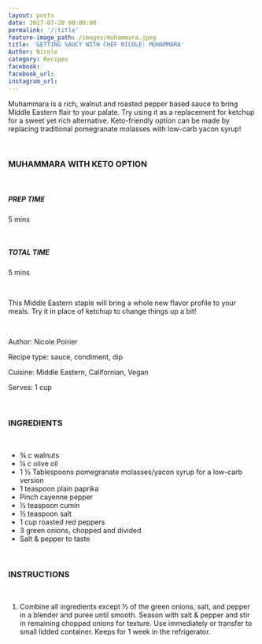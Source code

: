 ```yaml
---
layout: posts
date: 2017-07-20 00:00:00
permalink: '/:title'
feature-image_path: /images/muhammara.jpeg
title: 'GETTING SAUCY WITH CHEF NICOLE: MUHAMMARA'
Author: Nicole
category: Recipes
facebook:
facebook_url:
instagram_url:
---
```


Muhammara is a rich, walnut and roasted pepper based sauce to bring Middle Eastern flair to your palate. Try using it as a replacement for ketchup for a sweet yet rich alternative. Keto-friendly option can be made by replacing traditional pomegranate molasses with low-carb yacon syrup!

 

### MUHAMMARA WITH KETO OPTION

 

##### PREP TIME

5 mins

 

##### TOTAL TIME

5 mins

 

This Middle Eastern staple will bring a whole new flavor profile to your meals. Try it in place of ketchup to change things up a bit!

 

Author: Nicole Poirier

Recipe type: sauce, condiment, dip

Cuisine: Middle Eastern, Californian, Vegan

Serves: 1 cup

 

### INGREDIENTS

 

* ¾ c walnuts
* ¼ c olive oil
* 1 ½ Tablespoons pomegranate molasses/yacon syrup for a low-carb version
* 1 teaspoon plain paprika
* Pinch cayenne pepper
* ½ teaspoon cumin
* ½ teaspoon salt
* 1 cup roasted red peppers
* 3 green onions, chopped and divided
* Salt & pepper to taste

 

### INSTRUCTIONS

 

1. Combine all ingredients except ½ of the green onions, salt, and pepper in a blender and puree until smooth. Season with salt & pepper and stir in remaining chopped onions for texture. Use immediately or transfer to small lidded container. Keeps for 1 week in the refrigerator.